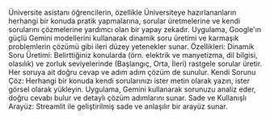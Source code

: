 Üniversite asistanı öğrencilerin, özellikle Üniversiteye hazırlananların herhangi bir konuda pratik yapmalarına, sorular üretmelerine ve kendi sorularını çözmelerine yardımcı olan 
bir yapay zekadır. Uygulama, Google'ın güçlü Gemini modellerini kullanarak dinamik soru üretimi ve karmaşık problemlerin çözümü gibi ileri düzey yetenekler sunar. 
Özellikleri: 
Dinamik Soru Üretimi: Belirttiğiniz konularda (örn. elektrik ve manyetizma, dil bilgisi, olasılık) ve zorluk seviyelerinde (Başlangıç, Orta, İleri) rastgele sorular üretir. 
Her soruya ait doğru cevap ve adım adım çözüm de sunulur.
Kendi Sorunu Çöz: Herhangi bir konuda kendi sorularınızı ister metin olarak yazın, ister görsel olarak yükleyin. Uygulama, Gemini kullanarak sorunuzu analiz eder, doğru cevabı bulur
ve detaylı çözüm adımlarını sunar.
Sade ve Kullanışlı Arayüz: Streamlit ile geliştirilmiş sade ve anlaşılır bir arayüz sunar.
